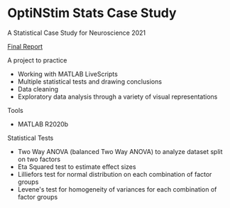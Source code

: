 # OptiNStim Stats Case Study
A Statistical Case Study for Neuroscience 2021

[Final Report](../blob/main/OptiNStim_case_study.pdf)

A project to practice
- Working with MATLAB LiveScripts
- Multiple statistical tests and drawing conclusions
- Data cleaning
- Exploratory data analysis through a variety of visual representations

Tools
- MATLAB R2020b

Statistical Tests
- Two Way ANOVA (balanced Two Way ANOVA) to analyze dataset split on two factors
- Eta Squared test to estimate effect sizes
- Lilliefors test for normal distribution on each combination of factor groups
- Levene's test for homogeneity of variances for each combination of factor groups

